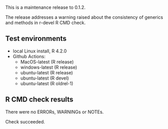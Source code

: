 This is a maintenance release to 0.1.2.

The release addresses a warning raised about the consistency of generics and
methods in r-devel R CMD check.

## Test environments
* local Linux install, R 4.2.0
* Github Actions:
    - MacOS-latest (R release)
    - windows-latest (R release)
    - ubuntu-latest (R release)
    - ubuntu-latest (R devel)
    - ubuntu-latest (R oldrel-1)

## R CMD check results
There were no ERRORs, WARNINGs or NOTEs.

Check succeeded.
